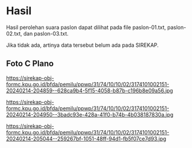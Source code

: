 # Hasil

Hasil perolehan suara paslon dapat dilihat pada file paslon-01.txt, paslon-02.txt, dan paslon-03.txt.

Jika tidak ada, artinya data tersebut belum ada pada SIREKAP.

## Foto C Plano

https://sirekap-obj-formc.kpu.go.id/bfda/pemilu/ppwp/31/74/10/10/02/3174101002151-20240214-204859--628ca9b4-5f15-4058-b87b-c196b8e09a56.jpg

https://sirekap-obj-formc.kpu.go.id/bfda/pemilu/ppwp/31/74/10/10/02/3174101002151-20240214-204950--3badc93e-428a-41f0-b74b-4b038187830a.jpg

https://sirekap-obj-formc.kpu.go.id/bfda/pemilu/ppwp/31/74/10/10/02/3174101002151-20240214-205044--259267bf-1051-48ff-94d1-fb5f07ce7d93.jpg
